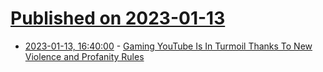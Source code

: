 # [Published on 2023-01-13](index.md)

* [2023-01-13, 16:40:00](https://news.slashdot.org/story/23/01/13/1215254/gaming-youtube-is-in-turmoil-thanks-to-new-violence-and-profanity-rules?utm_source=rss1.0mainlinkanon&utm_medium=feed) - [Gaming YouTube Is In Turmoil Thanks To New Violence and Profanity Rules](https://news.slashdot.org/story/23/01/13/1215254/gaming-youtube-is-in-turmoil-thanks-to-new-violence-and-profanity-rules?utm_source=rss1.0mainlinkanon&utm_medium=feed)
